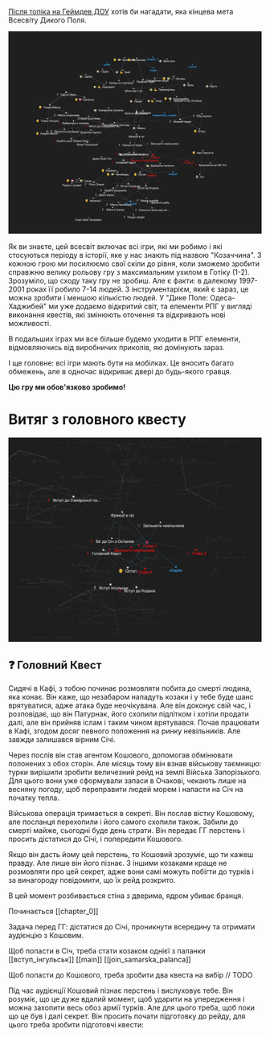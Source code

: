 [Після топіка на Геймдев ДОУ](https://gamedev.dou.ua/forums/topic/42399/) хотів би нагадати, яка кінцева мета
Всесвіту Дикого Поля.

![overview](general.jpeg)

Як ви знаєте, цей всесвіт включає всі ігри, які ми робимо і які стосуються періоду в історії, яке у нас знають
під назвою "Козаччина". З кожною грою ми посилюємо свої скіли до рівня, коли зможемо зробити справжню велику рольову гру з максимальним
ухилом в Готіку (1-2). Зрозуміло, що сходу таку гру не зробиш. Але є факти: в далекому 1997-2001 роках її робило 7-14 людей.
З інструментарієм, який є зараз, це можна зробити і меншою кількістю людей. У "Дике Поле: Одеса-Хаджибей" ми уже додаємо відкритий світ,
та елементи РПГ у вигляді виконання квестів, які змінюють оточення та відкривають нові можливості.

В подальших іграх ми все більше будемо уходити в РПГ елементи, відмовляючись від виробничих приколів, які домінують зараз.

І ще головне: всі ігри мають бути на мобілках. Це вносить багато обмежень, але в одночас відкриває двері до будь-якого гравця.


**Цю гру ми обов'язково зробимо!**

# Витяг з головного квесту

![Структура Першого квесту](first_quest.jpg)

## ❓ Головний Квест


Сидячі в Кафі, з тобою починає розмовляти побита до смерті людина, яка конає. Він каже, що незабаром нападуть козаки і у тебе буде шанс врятуватися, адже атака буде неочікувана. Але він доконує свій час, і розповідає, що він Патурнак, його схопили підлітком і хотіли продати далі, але він прийняв іслам і таким чином врятувався. Почав працювати в Кафі, згодом досяг певного положення на ринку невільників. Але завжди залишався вірним Січі.

Через послів він став агентом Кошового, допомогав обмінювати полонених з обох сторін. Але місяць тому він взнав військову таємницю: турки вирішили зробити величезний рейд на землі Війська Запорізького. Для цього вони уже сформували запаси в Очакові, чекають лише на весняну погоду, щоб переправити людей морем і напасти на Січ на початку тепла.

Військова операція тримається в секреті. Він послав вістку Кошовому, але посланця перехопили і його самого схопили також. Забили до смерті майже, сьогодні буде день страти. Він передає ГГ перстень і просить дістатися до Січі, і попередити Кошового.

Якщо він дасть йому цей перстень, то Кошовий зрозуміє, що ти кажеш правду. Але лише він його пізнає.  З іншими козаками краще не розмовляти про цей секрет, адже вони самі можуть побігти до турків і за винагороду повідомити, що їх рейд розкрито.

В цей момент розбивається стіна з дверима, ядром убиває бранця.

Починається [[chapter_0]]

Задача перед ГГ: дістатися до Січі, проникнути всередину та отримати аудієнцію з Кошовим.

Щоб попасти в Січ,  треба стати козаком однієї з паланки [[вступ_інгульськ]] [[main]] [[join_samarska_palanca]]

Щоб попасти до Кошового, треба зробити два квеста на вибір // TODO

Під час аудієнції Кошовий пізнає перстень і вислуховує тебе. Він розуміє, що це дуже вдалий момент, щоб ударити на упередження і можна захопити весь обоз армії турків. Але для цього треба, щоб поки що це був і далі секрет. Він просить почати підготовку до рейду, для цього треба зробити підготовчі квести: